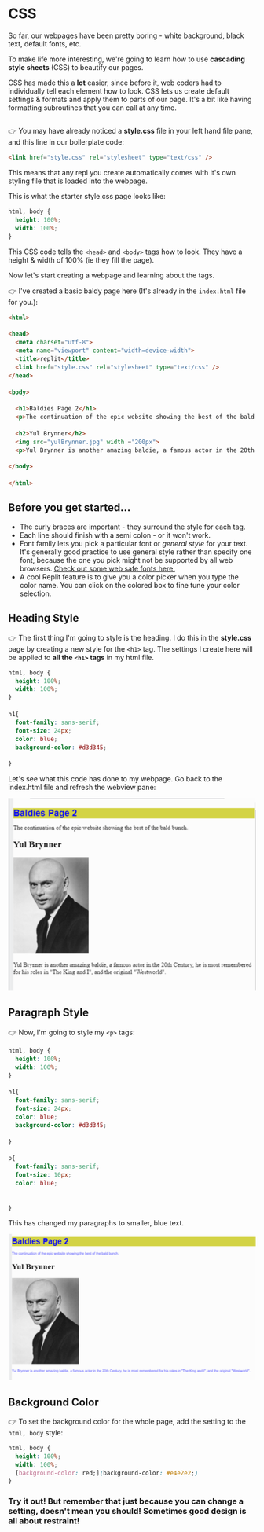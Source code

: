 # CSS

So far, our webpages have been pretty boring - white background, black text, default fonts, etc.

To make life more interesting, we're going to learn how to use **cascading style sheets** (CSS) to beautify our pages.

CSS has made this a **lot** easier, since before it, web coders had to individually tell each element how to look. CSS lets us create default settings & formats and apply them to parts of our page. It's a bit like having formatting subroutines that you can call at any time.
##
👉 You may have already noticed a **style.css** file in your left hand file pane, and this line in our boilerplate code:

```html
<link href="style.css" rel="stylesheet" type="text/css" />
```

This means that any repl you create automatically comes with it's own styling file that is loaded into the webpage.

This is what the starter style.css page looks like:

```css
html, body {
  height: 100%;
  width: 100%;
}
```

This CSS code tells the `<head>` and `<body>` tags how to look. They have a height & width of 100% (ie they fill the page).

Now let's start creating a webpage and learning about the tags.

👉 I've created a basic baldy page here (It's already in the `index.html` file for you.):

```html
<html>

<head>
  <meta charset="utf-8">
  <meta name="viewport" content="width=device-width">
  <title>replit</title>
  <link href="style.css" rel="stylesheet" type="text/css" />
</head>

<body>
  
  <h1>Baldies Page 2</h1>
  <p>The continuation of the epic website showing the best of the bald bunch.</p>

  <h2>Yul Brynner</h2>
  <img src="yulBrynner.jpg" width ="200px">
  <p>Yul Brynner is another amazing baldie, a famous actor in the 20th Century, he is most remembered for his roles in "The King and I", and the original "Westworld".</p>
  
</body>

</html>

```

## Before you get started...

- The curly braces are important - they surround the style for each tag.
- Each line should finish with a semi colon - or it won't work.
- Font family lets you pick a particular font or *general style* for your text.  It's generally good practice to use general style rather than specify one font, because the one you pick might not be supported by all web browsers.  [Check out some web safe fonts here.](https://www.w3schools.com/cssref/css_websafe_fonts.php)
- A cool Replit feature is to give you a color picker when you type the color name.  You can click on the colored box to fine tune your color selection.
## Heading Style
👉 The first thing I'm going to style is the heading.  I do this in the **style.css** page by creating a new style for the `<h1>` tag.  The settings I create here will be applied to **all the `<h1>` tags** in my html file.



```css
html, body {
  height: 100%;
  width: 100%;
}

h1{
  font-family: sans-serif;
  font-size: 24px;
  color: blue;
  background-color: #d3d345;
    
}

```

Let's see what this code has done to my webpage. Go back to the index.html file and refresh the webview pane:

![](resources/01_css1.png)

## Paragraph Style
👉 Now, I'm going to style my `<p>` tags:
```css
html, body {
  height: 100%;
  width: 100%;
}

h1{
  font-family: sans-serif;
  font-size: 24px;
  color: blue;
  background-color: #d3d345;
    
}

p{
  font-family: sans-serif;
  font-size: 10px;
  color: blue;
 
    
}

```

This has changed my paragraphs to smaller, blue text.

![](resources/01_css2.png)

## Background Color
👉 To set the background color for the whole page, add the setting to the `html, body` style:

```css
html, body {
  height: 100%;
  width: 100%;
  [background-color: red;](background-color: #e4e2e2;)
}

```
### Try it out! But remember that just because you can change a setting, doesn't mean you should! Sometimes good design is all about restraint!